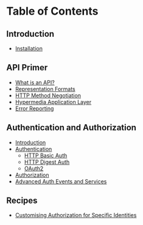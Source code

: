 Table of Contents
=================

Introduction
------------

- [Installation](/intro/installation.md)

API Primer
----------

- [What is an API?](/api-primer/what-is-an-api.md)
- [Representation Formats](/api-primer/representation-formats.md)
- [HTTP Method Negotiation](/api-primer/http-negotiation.md)
- [Hypermedia Application Layer](/api-primer/halprimer.md)
- [Error Reporting](/api-primer/error-reporting.md)

Authentication and Authorization
--------------------------------

- [Introduction](/auth/intro.md)
- [Authentication](/auth/authentication.md)
    - [HTTP Basic Auth](/auth/authentication-http-basic.md)
    - [HTTP Digest Auth](/auth/authentication-http-digest.md)
    - [OAuth2](/auth/authentication-oauth2.md)
- [Authorization](/auth/authorization.md)
- [Advanced Auth Events and Services](/auth/advanced.md)


Recipes
-------

- [Customising Authorization for Specific Identities](/recipes/how-do-i-customize-authorization-for-a-particular-identity.md)
